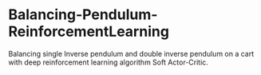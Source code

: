 # Balancing-Pendulum-ReinforcementLearning
 Balancing single Inverse pendulum and double inverse pendulum on a cart with deep reinforcement learning algorithm Soft Actor-Critic.
